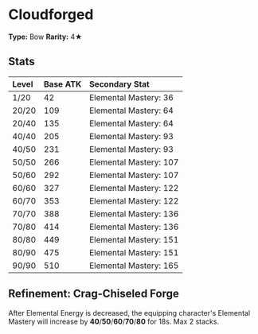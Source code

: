# Cloudforged

**Type:** Bow
**Rarity:** 4★

## Stats

| Level | Base ATK | Secondary Stat |
| :--- | :--- | :--- |
| 1/20 | 42 | Elemental Mastery: 36 |
| 20/20 | 109 | Elemental Mastery: 64 |
| 20/40 | 135 | Elemental Mastery: 64 |
| 40/40 | 205 | Elemental Mastery: 93 |
| 40/50 | 231 | Elemental Mastery: 93 |
| 50/50 | 266 | Elemental Mastery: 107 |
| 50/60 | 292 | Elemental Mastery: 107 |
| 60/60 | 327 | Elemental Mastery: 122 |
| 60/70 | 353 | Elemental Mastery: 122 |
| 70/70 | 388 | Elemental Mastery: 136 |
| 70/80 | 414 | Elemental Mastery: 136 |
| 80/80 | 449 | Elemental Mastery: 151 |
| 80/90 | 475 | Elemental Mastery: 151 |
| 90/90 | 510 | Elemental Mastery: 165 |

## Refinement: Crag-Chiseled Forge

After Elemental Energy is decreased, the equipping character's Elemental Mastery will increase by **40**/**50**/**60**/**70**/**80** for 18s. Max 2 stacks.

